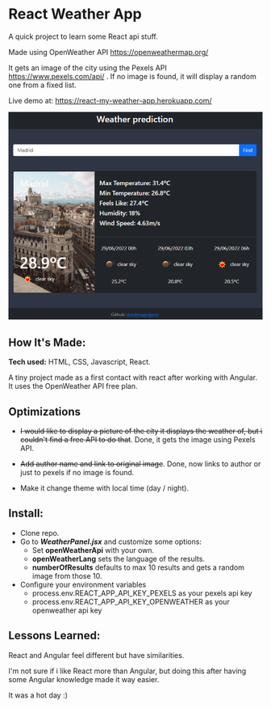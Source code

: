 # React Weather App

A quick project to learn some React api stuff.

Made using OpenWeather API https://openweathermap.org/

It gets an image of the city using the Pexels API https://www.pexels.com/api/ . If no image is found, it will display a random one from a fixed list.

Live demo at: https://react-my-weather-app.herokuapp.com/

![Image text](./src/assets/img/screenshot.png) 

## How It's Made:

**Tech used:** HTML, CSS, Javascript, React.

A tiny project made as a first contact with react after working with Angular.
It uses the OpenWeather API free plan.

## Optimizations

- ~~I would like to display a picture of the city it displays the weather of, but i couldn't find a free API to do that~~. Done, it gets the image using Pexels API.

- ~~Add author name and link to original image~~. Done, now links to author or just to pexels if no image is found.

- Make it change theme with local time (day / night).

## Install:

- Clone repo.
- Go to ***WeatherPanel.jsx*** and customize some options:
  - Set **openWeatherApi** with your own.
  - **openWeatherLang** sets the language of the results.
  - **numberOfResults** defaults to max 10 results and gets a random image from those 10.
- Configure your environment variables
  - process.env.REACT_APP_API_KEY_PEXELS as your pexels api key
  - process.env.REACT_APP_API_KEY_OPENWEATHER as your openweather api key

## Lessons Learned:

React and Angular feel different but have similarities.

I'm not sure if i like React more than Angular, but doing this after having some Angular knowledge made it way easier.

It was a hot day :)